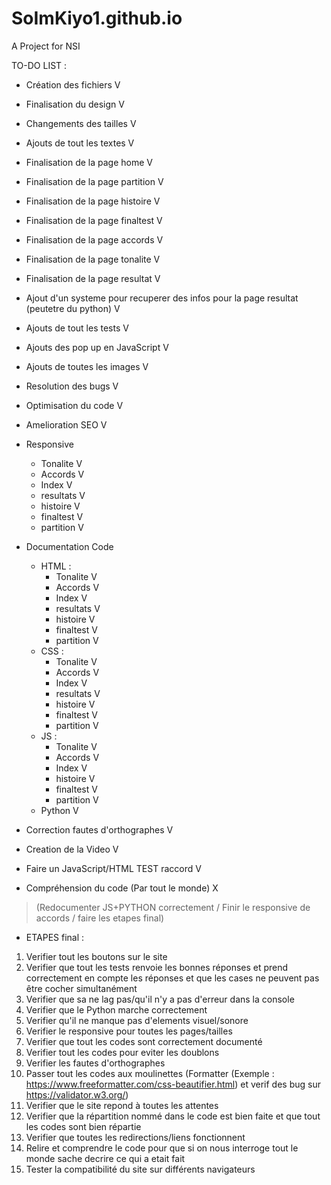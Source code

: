 # SoImKiyo1.github.io

A Project for NSI 

TO-DO LIST :
- Création des fichiers V
- Finalisation du design V
- Changements des tailles V
- Ajouts de tout les textes V
- Finalisation de la page home V
- Finalisation de la page partition V
- Finalisation de la page histoire V
- Finalisation de la page finaltest V
- Finalisation de la page accords V
- Finalisation de la page tonalite V
- Finalisation de la page resultat V
- Ajout d'un systeme pour recuperer des infos pour la page resultat (peutetre du python) V
- Ajouts de tout les tests V
- Ajouts des pop up en JavaScript V
- Ajouts de toutes les images V
- Resolution des bugs V
- Optimisation du code V
- Amelioration SEO V

- Responsive
    - Tonalite V
    - Accords V
    - Index V
    - resultats V
    - histoire V
    - finaltest V
    - partition V

- Documentation Code
    - HTML :
        - Tonalite V
        - Accords V
        - Index V
        - resultats V
        - histoire V
        - finaltest V
         - partition V
    - CSS :
        - Tonalite V
        - Accords V
        - Index V
        - resultats V
        - histoire V
        - finaltest V
        - partition V
    - JS : 
        - Tonalite V
        - Accords V
        - Index V
        - histoire V
        - finaltest V
        - partition V
    - Python V

- Correction fautes d'orthographes V
- Creation de la Video V 
- Faire un JavaScript/HTML TEST raccord V
- Compréhension du code (Par tout le monde) X

> (Redocumenter JS+PYTHON correctement / Finir le responsive de accords / faire les etapes final)

- ETAPES final :
 1. Verifier tout les boutons sur le site
 2. Verifier que tout les tests renvoie les bonnes réponses et prend correctement en compte les réponses et que les cases ne peuvent pas être cocher simultanément
 3. Verifier que sa ne lag pas/qu'il n'y a pas d'erreur dans la console
 4. Verifier que le Python marche correctement 
 5. Verifier qu'il ne manque pas d'elements visuel/sonore
 6. Verifier le responsive pour toutes les pages/tailles
 7. Verifier que tout les codes sont correctement documenté
 8. Verifier tout les codes pour eviter les doublons
 9. Verifier les fautes d'orthographes
 10. Passer tout les codes aux moulinettes (Formatter (Exemple : https://www.freeformatter.com/css-beautifier.html) et verif des bug sur https://validator.w3.org/)
 11. Verifier que le site repond à toutes les attentes
 12. Verifier que la répartition nommé dans le code est bien faite et que tout les codes sont bien répartie
 13. Verifier que toutes les redirections/liens fonctionnent
 14. Relire et comprendre le code pour que si on nous interroge tout le monde sache decrire ce qui a etait fait
 15. Tester la compatibilité du site sur différents navigateurs